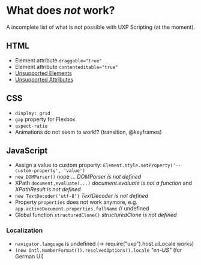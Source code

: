 # What does *not* work?
A incomplete list of what is not possible with UXP Scripting (at the moment).
## HTML
- Element attribute `draggable="true"`
- Element attribute `contenteditable="true"`
- [Unsupported Elements](https://developer.adobe.com/indesign/uxp/uxp/reference-html/General/Unsupported%20Elements/)
- [Unsupported Attributes](https://developer.adobe.com/indesign/uxp/uxp/reference-html/General/Unsupported%20Attributes/)

## CSS
- `display: grid`
- `gap` property for Flexbox
- `aspect-ratio`
- Animations do not seem to work!? (transition, @keyframes)

## JavaScript

- Assign a value to custom property: `Element.style.setProperty('--custom-property', 'value')`
- `new DOMParser()` nope ... *DOMParser is not defined*
- XPath `document.evaluate(...)` *document.evaluate is not a function* and *XPathResult is not defined*
- `new TextDecoder('utf-8')` *TextDecoder is not defined*
- Property `properties` does not work anymore, e.g. `app.activeDocument.properties.fullName` // undefined
- Global function `structuredClone()` *structuredClone is not defined*

### Localization
- `navigator.language` is undefined (-> require("uxp").host.uiLocale works)
- `(new Intl.NumberFormat()).resolvedOptions().locale` *"en-US"* (for German UI)